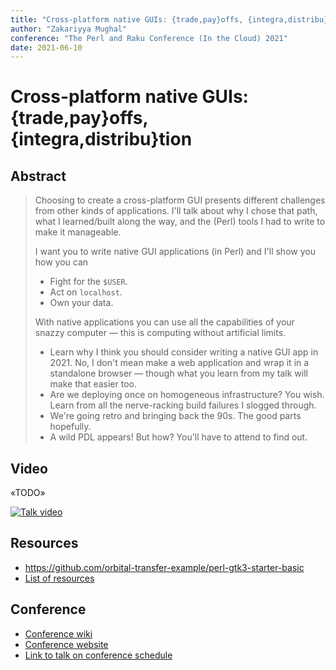 ```yaml
---
title: "Cross-platform native GUIs: {trade,pay}offs, {integra,distribu}tion"
author: "Zakariyya Mughal"
conference: "The Perl and Raku Conference (In the Cloud) 2021"
date: 2021-06-10
---
```


# Cross-platform native GUIs: {trade,pay}offs, {integra,distribu}tion

## Abstract

> Choosing to create a cross-platform GUI presents different challenges from other kinds of applications. I'll talk about why I chose that path, what I learned/built along the way, and the (Perl) tools I had to write to make it manageable.
>
> I want you to write native GUI applications (in Perl) and I'll show you how you can
>
>   - Fight for the `$USER`.
>   - Act on `localhost`.
>   - Own your data.
>
>
> With native applications you can use all the capabilities of your snazzy computer — this is computing without artificial limits.
>
>   - Learn why I think you should consider writing a native GUI app in 2021. No, I don't mean make a web application and wrap it in a standalone browser — though what you learn from my talk will make that easier too.
>   - Are we deploying once on homogeneous infrastructure? You wish. Learn from all the nerve-racking build failures I slogged through.
>   - We're going retro and bringing back the 90s. The good parts hopefully.
>   - A wild PDL appears! But how? You'll have to attend to find out.

## Video

«TODO»

[![Talk video](«»)](«»)

## Resources

- <https://github.com/orbital-transfer-example/perl-gtk3-starter-basic>
- [List of resources](RESOURCES.md)

## Conference

- [Conference wiki](https://github.com/perlconference/tprc-2021-cloud/wiki)
- [Conference website](https://perlconference.us/tprc-2021-cloud/)
- [Link to talk on conference schedule](https://tprc2021cic.sched.com/event/jLxl/cross-platform-native-guis-tradepayoffs-integradistribution)
